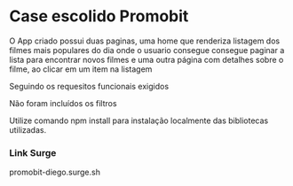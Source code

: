 # Case escolido Promobit

O App criado possui duas paginas, uma home que renderiza listagem dos filmes mais populares do dia
onde o usuario consegue consegue paginar a lista para encontrar novos filmes
e uma outra página com detalhes sobre o filme, ao clicar em um item na listagem

Seguindo os requesitos funcionais exigidos

Não foram incluídos os filtros 


Utilize comando npm install para instalação localmente das bibliotecas utilizadas.

### Link Surge
promobit-diego.surge.sh